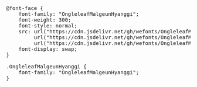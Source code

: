 <pre>
@font-face {
    font-family: "OngleleafMalgeunHyanggi";
    font-weight: 300;
    font-style: normal;
    src: url("https://cdn.jsdelivr.net/gh/wefonts/OngleleafMalgeunHyanggi/OngleleafMalgeunHyanggi.woff2") format("woff2"),
         url("https://cdn.jsdelivr.net/gh/wefonts/OngleleafMalgeunHyanggi/OngleleafMalgeunHyanggi.woff") format("woff"),
         url("https://cdn.jsdelivr.net/gh/wefonts/OngleleafMalgeunHyanggi/OngleleafMalgeunHyanggi.ttf") format("truetype");
    font-display: swap;
}

.OngleleafMalgeunHyanggi {
    font-family: "OngleleafMalgeunHyanggi";
}
  
</pre>
